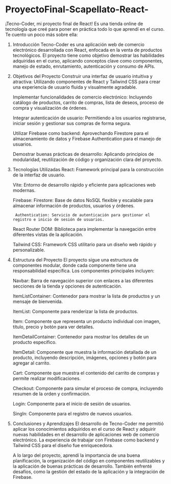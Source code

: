 # ProyectoFinal-Scapellato-React-
 ¡Tecno-Coder, mi proyecto final de React! Es una tienda online de tecnología que creé para poner en práctica todo lo que aprendí en el curso. Te cuento un poco más sobre ella:
 1. Introducción
Tecno-Coder es una aplicación web de comercio electrónico desarrollada con React, enfocada en la venta de productos tecnológicos. El proyecto tiene como objetivo demostrar las habilidades adquiridas en el curso, aplicando conceptos clave como componentes, manejo de estado, enrutamiento, autenticación y consumo de APIs.

2. Objetivos del Proyecto
    Construir una interfaz de usuario intuitiva y atractiva: Utilizando componentes de React y Tailwind CSS para crear una experiencia de usuario fluida y visualmente agradable.

    Implementar funcionalidades de comercio electrónico: Incluyendo catálogo de productos, carrito de compras, lista de deseos, proceso de compra y visualización de órdenes.

    Integrar autenticación de usuario: Permitiendo a los usuarios registrarse, iniciar sesión y gestionar sus compras de forma segura.

    Utilizar Firebase como backend: Aprovechando Firestore para el almacenamiento de datos y Firebase Authentication para el manejo de usuarios.

    Demostrar buenas prácticas de desarrollo: Aplicando principios de modularidad, reutilización de código y organización clara del proyecto.

3. Tecnologías Utilizadas
    React: Framework principal para la construcción de la interfaz de usuario.

    Vite: Entorno de desarrollo rápido y eficiente para aplicaciones web modernas.

    Firebase:
        Firestore: Base de datos NoSQL flexible y escalable para almacenar información de productos, usuarios y órdenes.

        Authentication: Servicio de autenticación para gestionar el registro e inicio de sesión de usuarios.

    React Router DOM: Biblioteca para implementar la navegación entre diferentes vistas de la aplicación.

    Tailwind CSS: Framework CSS utilitario para un diseño web rápido y personalizable.

4. Estructura del Proyecto
El proyecto sigue una estructura de componentes modular, donde cada componente tiene una responsabilidad específica. Los componentes principales incluyen:

    Navbar: Barra de navegación superior con enlaces a las diferentes secciones de la tienda y opciones de autenticación.

    ItemListContainer: Contenedor para mostrar la lista de productos y un mensaje de bienvenida.

    ItemList: Componente para renderizar la lista de productos.

    Item: Componente que representa un producto individual con imagen, título, precio y botón para ver detalles.

    ItemDetailContainer: Contenedor para mostrar los detalles de un producto específico.

    ItemDetail: Componente que muestra la información detallada de un producto, incluyendo descripción, imágenes, opciones y botón para agregar al carrito.

    Cart: Componente que muestra el contenido del carrito de compras y permite realizar modificaciones.

    Checkout: Componente para simular el proceso de compra, incluyendo resumen de la orden y confirmación.

    Login: Componente para el inicio de sesión de usuarios.

    SingIn: Componente para el registro de nuevos usuarios.

5. Conclusiones y Aprendizajes
    El desarrollo de Tecno-Coder me permitió aplicar los conocimientos adquiridos en el curso de React y adquirir nuevas habilidades en el desarrollo de aplicaciones web de comercio electrónico. La experiencia de trabajar con Firebase como backend y Tailwind CSS para el diseño fue enriquecedora.

    A lo largo del proyecto, aprendí la importancia de una buena planificación, la organización del código en componentes reutilizables y la aplicación de buenas prácticas de desarrollo. También enfrenté desafíos, como la gestión del estado de la aplicación y la integración de Firebase.